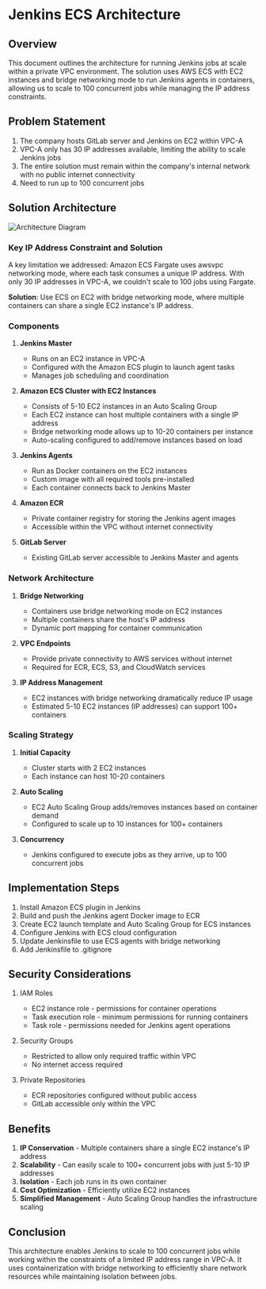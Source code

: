# Jenkins ECS Architecture

## Overview

This document outlines the architecture for running Jenkins jobs at scale within a private VPC environment. The solution uses AWS ECS with EC2 instances and bridge networking mode to run Jenkins agents in containers, allowing us to scale to 100 concurrent jobs while managing the IP address constraints.

## Problem Statement

1. The company hosts GitLab server and Jenkins on EC2 within VPC-A
2. VPC-A only has 30 IP addresses available, limiting the ability to scale Jenkins jobs
3. The entire solution must remain within the company's internal network with no public internet connectivity
4. Need to run up to 100 concurrent jobs

## Solution Architecture

![Architecture Diagram](jenkins-ecs-architecture.png)

### Key IP Address Constraint and Solution

A key limitation we addressed: Amazon ECS Fargate uses awsvpc networking mode, where each task consumes a unique IP address. With only 30 IP addresses in VPC-A, we couldn't scale to 100 jobs using Fargate.

**Solution**: Use ECS on EC2 with bridge networking mode, where multiple containers can share a single EC2 instance's IP address.

### Components

1. **Jenkins Master**

   - Runs on an EC2 instance in VPC-A
   - Configured with the Amazon ECS plugin to launch agent tasks
   - Manages job scheduling and coordination

2. **Amazon ECS Cluster with EC2 Instances**

   - Consists of 5-10 EC2 instances in an Auto Scaling Group
   - Each EC2 instance can host multiple containers with a single IP address
   - Bridge networking mode allows up to 10-20 containers per instance
   - Auto-scaling configured to add/remove instances based on load

3. **Jenkins Agents**

   - Run as Docker containers on the EC2 instances
   - Custom image with all required tools pre-installed
   - Each container connects back to Jenkins Master

4. **Amazon ECR**

   - Private container registry for storing the Jenkins agent images
   - Accessible within the VPC without internet connectivity

5. **GitLab Server**
   - Existing GitLab server accessible to Jenkins Master and agents

### Network Architecture

1. **Bridge Networking**

   - Containers use bridge networking mode on EC2 instances
   - Multiple containers share the host's IP address
   - Dynamic port mapping for container communication

2. **VPC Endpoints**

   - Provide private connectivity to AWS services without internet
   - Required for ECR, ECS, S3, and CloudWatch services

3. **IP Address Management**
   - EC2 instances with bridge networking dramatically reduce IP usage
   - Estimated 5-10 EC2 instances (IP addresses) can support 100+ containers

### Scaling Strategy

1. **Initial Capacity**

   - Cluster starts with 2 EC2 instances
   - Each instance can host 10-20 containers

2. **Auto Scaling**

   - EC2 Auto Scaling Group adds/removes instances based on container demand
   - Configured to scale up to 10 instances for 100+ containers

3. **Concurrency**
   - Jenkins configured to execute jobs as they arrive, up to 100 concurrent jobs

## Implementation Steps

1. Install Amazon ECS plugin in Jenkins
2. Build and push the Jenkins agent Docker image to ECR
3. Create EC2 launch template and Auto Scaling Group for ECS instances
4. Configure Jenkins with ECS cloud configuration
5. Update Jenkinsfile to use ECS agents with bridge networking
6. Add Jenkinsfile to .gitignore

## Security Considerations

1. IAM Roles

   - EC2 instance role - permissions for container operations
   - Task execution role - minimum permissions for running containers
   - Task role - permissions needed for Jenkins agent operations

2. Security Groups

   - Restricted to allow only required traffic within VPC
   - No internet access required

3. Private Repositories
   - ECR repositories configured without public access
   - GitLab accessible only within the VPC

## Benefits

1. **IP Conservation** - Multiple containers share a single EC2 instance's IP address
2. **Scalability** - Can easily scale to 100+ concurrent jobs with just 5-10 IP addresses
3. **Isolation** - Each job runs in its own container
4. **Cost Optimization** - Efficiently utilize EC2 instances
5. **Simplified Management** - Auto Scaling Group handles the infrastructure scaling

## Conclusion

This architecture enables Jenkins to scale to 100 concurrent jobs while working within the constraints of a limited IP address range in VPC-A. It uses containerization with bridge networking to efficiently share network resources while maintaining isolation between jobs.

